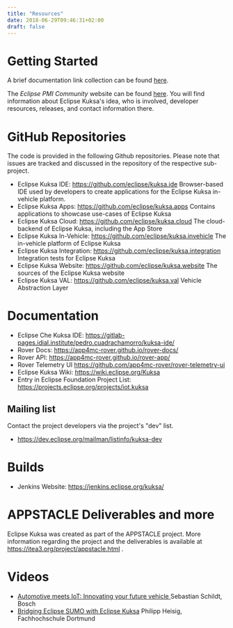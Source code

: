 ```yaml
---
title: "Resources"
date: 2018-06-29T09:46:31+02:00
draft: false
---
```


# Getting Started

A brief documentation link collection can be found [here](https://github.com/eclipse/kuksa.integration#getting-started-with-eclipse-kuksa).

The *Eclipse PMI Community* website can be found [here](https://projects.eclipse.org/projects/iot.kuksa). You will find  information about Eclipse Kuksa's idea, who is involved, developer resources, releases, and contact information there.

# GitHub Repositories

The code is provided in the following Github repositories. Please note that
issues are tracked and discussed in the repository of the respective sub-project.

* Eclipse Kuksa IDE: https://github.com/eclipse/kuksa.ide
  Browser-based IDE used by developers to create applications for the Eclipse Kuksa in-vehicle
  platform.
* Eclipse Kuksa Apps: https://github.com/eclipse/kuksa.apps
  Contains applications to showcase use-cases of Eclipse Kuksa
* Eclipse Kuksa Cloud: https://github.com/eclipse/kuksa.cloud
  The cloud-backend of Eclipse Kuksa, including the App Store
* Eclipse Kuksa In-Vehicle: https://github.com/eclipse/kuksa.invehicle
  The in-vehicle platform of Eclipse Kuksa
* Eclipse Kuksa Integration: https://github.com/eclipse/kuksa.integration
  Integration tests for Eclipse Kuksa
* Eclipse Kuksa Website: https://github.com/eclipse/kuksa.website
  The sources of the Eclipse Kuksa website
* Eclipse Kuksa VAL: https://github.com/eclipse/kuksa.val Vehicle Abstraction Layer

# Documentation

* Eclipse Che Kuksa IDE: https://gitlab-pages.idial.institute/pedro.cuadrachamorro/kuksa-ide/
* Rover Docs: https://app4mc-rover.github.io/rover-docs/
* Rover API: https://app4mc-rover.github.io/rover-app/
* Rover Telemetry UI https://github.com/app4mc-rover/rover-telemetry-ui
* Eclipse Kuksa Wiki: https://wiki.eclipse.org/Kuksa
* Entry in Eclipse Foundation Project List: https://projects.eclipse.org/projects/iot.kuksa

## Mailing list

Contact the project developers via the project's "dev" list.

* https://dev.eclipse.org/mailman/listinfo/kuksa-dev

# Builds

* Jenkins Website: https://jenkins.eclipse.org/kuksa/

# APPSTACLE Deliverables and more

Eclipse Kuksa was created as part of the APPSTACLE project. More information
regarding the project and the deliverables is available at
https://itea3.org/project/appstacle.html .

# Videos
* <a href="https://www.youtube.com/watch?v=tD8pt7WMbuQ&t=3s">Automotive meets IoT: Innovating your future vehicle </a> Sebastian Schildt, Bosch
* <a href="https://youtu.be/FuIaJ2tlnRE">Bridging Eclipse SUMO with Eclipse Kuksa</a> Philipp Heisig, Fachhochschule Dortmund
